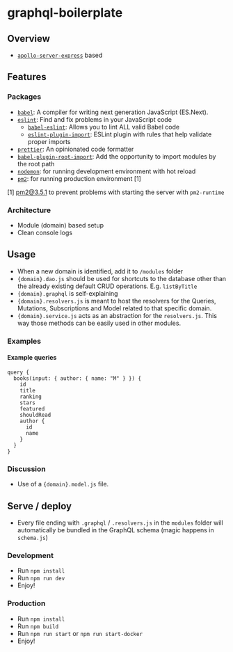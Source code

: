 # graphql-boilerplate

## Overview

- [`apollo-server-express`](https://github.com/apollographql/apollo-server/tree/master/packages/apollo-server-express) based

## Features

### Packages

- [`babel`](https://github.com/babel/babel): A compiler for writing next generation JavaScript (ES.Next).
- [`eslint`](https://github.com/eslint/eslint): Find and fix problems in your JavaScript code
  - [`babel-eslint`](https://github.com/babel/babel-eslint): Allows you to lint ALL valid Babel code
  - [`eslint-plugin-import`](https://github.com/benmosher/eslint-plugin-import): ESLint plugin with rules that help validate proper imports
- [`prettier`](https://github.com/prettier/prettier): An opinionated code formatter
- [`babel-plugin-root-import`](https://github.com/entwicklerstube/babel-plugin-root-import#readme): Add the opportunity to import modules by the root path
- [`nodemon`](https://github.com/remy/nodemon): for running development environment with hot reload
- [`pm2`](https://github.com/Unitech/pm2): for running production environment [1]

[1] pm2@3.5.1 to prevent problems with starting the server with `pm2-runtime`

### Architecture

- Module (domain) based setup
- Clean console logs

## Usage

- When a new domain is identified, add it to `/modules` folder
- `{domain}.dao.js` should be used for shortcuts to the database other than the already existing default CRUD operations. E.g. `listByTitle`
- `{domain}.graphql` is self-explaining
- `{domain}.resolvers.js` is meant to host the resolvers for the Queries, Mutations, Subscriptions and Model related to that specific domain.
- `{domain}.service.js` acts as an abstraction for the `resolvers.js`. This way those methods can be easily used in other modules.

### Examples

#### Example queries

```
query {
  books(input: { author: { name: "M" } }) {
    id
    title
    ranking
    stars
    featured
    shouldRead
    author {
      id
      name
    }
  }
}
```

### Discussion

- Use of a `{domain}.model.js` file.

## Serve / deploy

- Every file ending with `.graphql` / `.resolvers.js` in the `modules` folder will automatically be bundled in the GraphQL schema (magic happens in `schema.js`)

### Development

- Run `npm install`
- Run `npm run dev`
- Enjoy!

### Production

- Run `npm install`
- Run `npm build`
- Run `npm run start` or `npm run start-docker`
- Enjoy!
